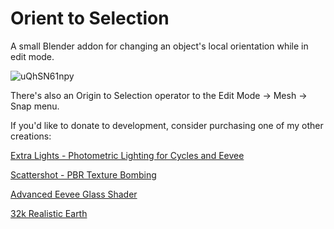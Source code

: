 # Orient to Selection
 A small Blender addon for changing an object's local orientation while in edit mode.

![uQhSN61npy](https://user-images.githubusercontent.com/12982300/127409850-6f22147a-0145-4229-aa50-e18ceb57171a.gif)

There's also an Origin to Selection operator to the Edit Mode -> Mesh -> Snap menu.

If you'd like to donate to development, consider purchasing one of my other creations:

[Extra Lights - Photometric Lighting for Cycles and Eevee](https://blendermarket.com/products/extra-lights)

[Scattershot - PBR Texture Bombing](https://blendermarket.com/products/scattershot---procedural-image-texture-scattering--tiling-with-voronoi)

[Advanced Eevee Glass Shader](https://blendermarket.com/products/all-purpose-eevee-glass-shader)

[32k Realistic Earth](https://blendermarket.com/products/hd-realistic-earth)
